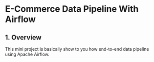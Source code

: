 # E-Commerce Data Pipeline With Airflow
## 1. Overview

This mini project is basically show to you how end-to-end data pipeline using Apache Airflow. 